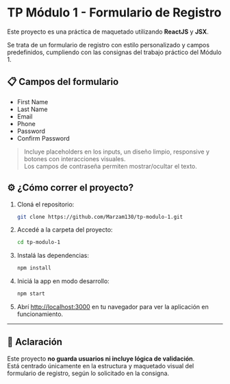 # TP Módulo 1 - Formulario de Registro

Este proyecto es una práctica de maquetado utilizando **ReactJS** y **JSX**.

Se trata de un formulario de registro con estilo personalizado y campos predefinidos, cumpliendo con las consignas del trabajo práctico del Módulo 1.

## 📋 Campos del formulario

- First Name
- Last Name
- Email
- Phone
- Password
- Confirm Password

> Incluye placeholders en los inputs, un diseño limpio, responsive y botones con interacciones visuales.  
> Los campos de contraseña permiten mostrar/ocultar el texto.

## ⚙️ ¿Cómo correr el proyecto?

1. Cloná el repositorio:

   ```bash
   git clone https://github.com/Marzam130/tp-modulo-1.git
   ```

2. Accedé a la carpeta del proyecto:

   ```bash
   cd tp-modulo-1
   ```

3. Instalá las dependencias:

   ```bash
   npm install
   ```

4. Iniciá la app en modo desarrollo:

   ```bash
   npm start
   ```

5. Abrí [http://localhost:3000](http://localhost:3000) en tu navegador para ver la aplicación en funcionamiento.

---

## 📌 Aclaración

Este proyecto **no guarda usuarios ni incluye lógica de validación**.  
Está centrado únicamente en la estructura y maquetado visual del formulario de registro, según lo solicitado en la consigna.
